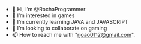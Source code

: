 - 👋 Hi, I’m @RochaProgrammer
- 👀 I’m interested in games
- 🌱 I’m currently learning JAVA and JAVASCRIPT
- 💞️ I’m looking to collaborate on gaming
- 📫 How to reach me with "rjoao0112@gmail.com".

<!---
RochaProgrammer/RochaProgrammer is a ✨ special ✨ repository because its `README.md` (this file) appears on your GitHub profile.
You can click the Preview link to take a look at your changes.
--->
